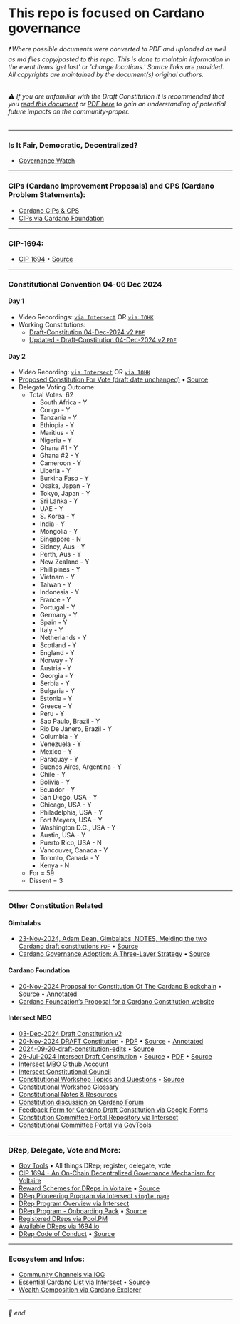 # This repo is focused on Cardano governance #

###### ❗ Where possible documents were converted to PDF and uploaded as well as md files copy/pasted to this repo. This is done to maintain information in the event items 'get lost' or 'change locations.' Source links are provided. All copyrights are maintained by the document(s) original authors.
###### ⚠️ If you are unfamiliar with the Draft Constitution it is recommended that you [read this document](https://docs.google.com/document/d/1NrDvbQha7xGE2m83QEQGM6H03edUkMgn-PuoNm1YYUc/edit?pli=1&tab=t.0) or [PDF here](https://github.com/st8tikratio/Cardano_Con_and_Gov/blob/main/pdfs/updated-defs-draft-constitution-markup-04Dec2024-v2.pdf) to gain an understanding of potential future impacts on the community-proper.

---

### Is It Fair, Democratic, Decentralized?
- [Governance Watch](https://changwatch.com)
---

### CIPs (Cardano Improvement Proposals) and CPS (Cardano Problem Statements):
- [Cardano CIPs & CPS](https://github.com/cardano-foundation/CIPs/tree/master)
- [CIPs via Cardano Foundation](https://cips.cardano.org/)

---

### CIP-1694:
- [CIP 1694](mds/1694.md) • [Source](https://github.com/JaredCorduan/CIPs/blob/voltaire-v1/CIP-1694/README.md?plain=1)

---

### Constitutional Convention 04-06 Dec 2024

#### Day 1

- Video Recordings: [`via Intersect`](https://www.youtube.com/watch?v=sKLOfOUIuPg) OR [`via IOHK`](https://www.youtube.com/watch?v=tIVawNkP-lo)
- Working Constitutions:
  - [Draft-Constitution 04-Dec-2024 v2 `PDF`](https://github.com/st8tikratio/Cardano_Con_and_Gov/blob/main/pdfs/Draft%20Constitution%20Markup%20--%20Dec%2004%202024%20--%20V2.pdf)
  - [Updated - Draft-Constitution 04-Dec-2024 v2 `PDF`](https://github.com/st8tikratio/Cardano_Con_and_Gov/blob/main/pdfs/updated-defs-draft-constitution-markup-04Dec2024-v2.pdf)

#### Day 2

- Video Recording: [`via Intersect`](https://t.co/t0QjshjKje) OR [`via IOHK`](https://t.co/cOaUp10S33)
- [Proposed Constitution For Vote (draft date unchanged)](https://github.com/st8tikratio/Cardano_Con_and_Gov/blob/main/pdfs/Proposed%20Cardano%20Constitution%20for%20Vote.pdf) • [Source](https://x.com/JokerPool_ADA/status/1864719066516082711)
- Delegate Voting Outcome:
  - Total Votes: 62
    - South Africa - Y
    - Congo - Y
    - Tanzania - Y
    - Ethiopia - Y
    - Maritius - Y
    - Nigeria - Y
    - Ghana #1 - Y
    - Ghana #2 - Y
    - Cameroon - Y
    - Liberia - Y
    - Burkina Faso - Y
    - Osaka, Japan - Y
    - Tokyo, Japan - Y
    - Sri Lanka - Y
    - UAE - Y
    - S. Korea - Y
    - India - Y
    - Mongolia - Y
    - Singapore - N
    - Sidney, Aus - Y
    - Perth, Aus - Y
    - New Zealand - Y
    - Phillipines - Y
    - Vietnam - Y
    - Taiwan - Y
    - Indonesia - Y
    - France - Y
    - Portugal - Y
    - Germany - Y
    - Spain - Y
    - Italy - Y
    - Netherlands - Y
    - Scotland - Y
    - England - Y
    - Norway - Y
    - Austria - Y
    - Georgia - Y
    - Serbia - Y
    - Bulgaria - Y
    - Estonia - Y
    - Greece - Y
    - Peru - Y
    - Sao Paulo, Brazil - Y
    - Rio De Janero, Brazil - Y
    - Columbia - Y
    - Venezuela - Y
    - Mexico - Y
    - Paraquay - Y
    - Buenos Aires, Argentina - Y
    - Chile - Y
    - Bolivia - Y
    - Ecuador - Y
    - San Diego, USA - Y
    - Chicago, USA - Y
    - Philadelphia, USA - Y
    - Fort Meyers, USA - Y
    - Washington D.C., USA - Y
    - Austin, USA - Y
    - Puerto Rico, USA - N
    - Vancouver, Canada - Y
    - Toronto, Canada - Y
    - Kenya - N
  - For = 59
  - Dissent = 3
  

---

### Other Constitution Related

#### Gimbalabs
- [23-Nov-2024, Adam Dean, Gimbalabs, NOTES, Melding the two Cardano draft constitutions `PDF`](https://github.com/st8tikratio/Cardano_Con_and_Gov/blob/main/pdfs/23Nov2024-AdamDean-Gimbalabs-Melding_the-best_of_both_Cardano_draft_constitutions.pdf) • [Source](https://docs.google.com/document/d/1g6X_xtV0zs7koHzWwkQeVwpUGKPYN3B70iova5HKX1U/edit?tab=t.0#heading=h.pcg2e6xsuh3h)
- [Cardano Governance Adoption: A Three-Layer Strategy](https://github.com/st8tikratio/Cardano_Con_and_Gov/blob/main/pdfs/Cardano%20Governance%20Adoption_%20A%20Three-Layer%20Strategy.pdf) • [Source](https://docs.google.com/document/d/1giHrWPX8zaB8uyRgX5Mo8RHGcFs0izH0Rm9jXa6ODo8/edit?tab=t.0#heading=h.s46o7q5p7w4c)

#### Cardano Foundation
- [20-Nov-2024 Proposal for Constitution Of The Cardano Blockchain](https://github.com/st8tikratio/Cardano_Con_and_Gov/blob/main/pdfs/241120_CF%20Proposal%20for%20Cardano%20Constitution_FINAL.pdf) • [Source](https://ucarecdn.com/a78167c7-ff20-4f32-9fad-1797206bddb1/) • [Annotated](https://github.com/st8tikratio/Cardano_Con_and_Gov/blob/main/pdfs/Marked-up_241120_CF%20Proposal%20for%20Cardano%20Constitution_FINAL.pdf)
- [Cardano Foundation’s Proposal for a Cardano Constitution website](https://cardanofoundation.org/blog/proposal-for-cardano-constitution)
  
#### Intersect MBO
- [03-Dec-2024 Draft Constitution v2](https://github.com/st8tikratio/Cardano_Con_and_Gov/blob/main/Draft%20Constitution%20Markup%20--%20Dec%2004%202024%20--%20V2.pdf)
- [20-Nov-2024 DRAFT Constitution](https://github.com/st8tikratio/Cardano_Con_and_Gov/blob/main/mds/20Nov2024_Cardano_DRAFT_Constitution.md) • [PDF](https://github.com/st8tikratio/Cardano_Con_and_Gov/blob/main/pdfs/20-11-2024_IntersectMBO_draft-constitution.pdf) • [Source](https://github.com/IntersectMBO/draft-constitution/tree/main/2024-11-20) • [Annotated](https://github.com/st8tikratio/Cardano_Con_and_Gov/blob/main/pdfs/Marked_Up_20-11-2024_IntersectMBO_draft-constitution.pdf)
- [2024-09-20-draft-constitution-edits](https://github.com/st8tikratio/Cardano_Con_and_Gov/blob/main/pdfs/2024-09-20-draft-constitution-edits%20-%20Google%20Docs.pdf) • [Source](https://docs.google.com/document/d/1NrDvbQha7xGE2m83QEQGM6H03edUkMgn-PuoNm1YYUc/edit?pli=1&tab=t.0)
- [29-Jul-2024 Intersect Draft Constitution](https://github.com/st8tikratio/Cardano_Con_and_Gov/blob/main/mds/IntersectConstitution.md) • [Source](https://github.com/IntersectMBO/draft-constitution) • [PDF](https://github.com/st8tikratio/Cardano_Con_and_Gov/blob/main/pdfs/Cardano%20Draft%20Constitution.pdf) • [Source](https://docs.intersectmbo.org/cardano/cardano-governance/cardano-constitution)
- [Intersect MBO Github Account](https://github.com/IntersectMBO)
- [Intersect Constitutional Council](https://github.com/IntersectMBO/intersect-constitutional-council)
- [Constitutional Workshop Topics and Questions](https://github.com/st8tikratio/Cardano_Con_and_Gov/blob/main/pdfs/Constitutional%20Workshop%20Topics%20and%20Q's%20-%20Google%20Docs.pdf) • [Source](https://docs.google.com/document/d/1_aEfTRbAFJebCbg9DiLjBmSuwYfW-i-Rjk1cqXUKrXo/edit?tab=t.0#heading=h.4mdrss2rywz2)
- [Constitutional Workshop Glossary](https://docs.intersectmbo.org/cardano/cardano-governance/cardano-constitution/draft-cardano-constitution/constitutional-workshop-glossary)
- [Constitutional Notes & Resources](https://docs.google.com/document/d/1J_DEH1L6YBR4dtwFHs418clVooTNLTlWSLra8G3Y-kw/edit?tab=t.0)
- [Constitution discussion on Cardano Forum](https://forum.cardano.org/c/governance/constitution/212)
- [Feedback Form for Cardano Draft Constitution via Google Forms](https://docs.google.com/forms/d/e/1FAIpQLSck3gj4D9iKw_jJORrBbEQNKWcSDPPl_eu91qtK9XxrkxMw0g/viewform)
- [Constitution Committee Portal Repository via Intersect](https://github.com/IntersectMBO/cc-portal)
- [Constitutional Committee Portal via GovTools](https://constitution.gov.tools/)

---

### DRep, Delegate, Vote and More:
- [Gov Tools](https://gov.tools/) • All things DRep; register, delegate, vote
- [CIP 1694 - An On-Chain Decentralized Governance Mechanism for Voltaire](https://www.1694.io/en)
- [Reward Schemes for DReps in Voltaire](https://github.com/st8tikratio/Cardano_Con_and_Gov/blob/main/pdf/Voltaire%20-%20dRep%20reward%20scheme%20options%20-%20Google%20Docs.pdf) • [Source](https://docs.google.com/document/d/1_uadn9Ord3mAYQGWHQySR73CQciVk2YNc5rt8npJ6Aw/edit?tab=t.0#heading=h.zdwziyr50kye)
- [DRep Pioneering Program via Intersect `single page`](https://docs.intersectmbo.org/cardano/cardano-governance/drep-pioneering-program)
- [DRep Program Overview via Intersect](https://dreppioneeringprogram.docs.intersectmbo.org/)
- [DRep Program - Onboarding Pack](https://github.com/st8tikratio/Cardano_Con_and_Gov/blob/main/pdfs/DRep%20Program%20-%20Onboarding%20Pack.pdf) • [Source](https://2450011466-files.gitbook.io/~/files/v0/b/gitbook-x-prod.appspot.com/o/spaces%2FVNa3QAZtN9ihYGiFy8AM%2Fuploads%2FS1jW0fnJ6l1DPejz92Ct%2FDRep%20Program%20-%20Onboarding%20Pack.pdf?alt=media&token=dc58eda9-0c94-418f-9891-783f8ac03974)
- [Registered DReps via Pool.PM](https://cardanoscan.io/certificates/dRepRegistrations)
- [Available DReps via 1694.io](https://www.1694.io/en/dreps/list)
- [DRep Code of Conduct](https://github.com/st8tikratio/Cardano_Con_and_Gov/blob/main/pdfs/%5BMaster%5D%20DRep%20Code%20of%20Conduct.pdf)
 • [Source](https://docs.google.com/document/u/0/d/1uyCOzWO9uk71GRlCv_UT08Rt3kGBQMXFDXF3iiXejjU/mobilebasic)

---

### Ecosystem and Infos:
- [Community Channels via IOG](https://www.essentialcardano.io/community)
- [Essential Cardano List via Intersect](https://github.com/st8tikratio/Cardano_Con_and_Gov/blob/main/mds/Essential_Cardano_via_Intersect.md) • [Source](https://github.com/IntersectMBO/essential-cardano/blob/main/essential-cardano-list.md#the-essential-cardano-list)
- [Wealth Composition via Cardano Explorer](https://cexplorer.io/wealth)

---

###### 🛑 end
